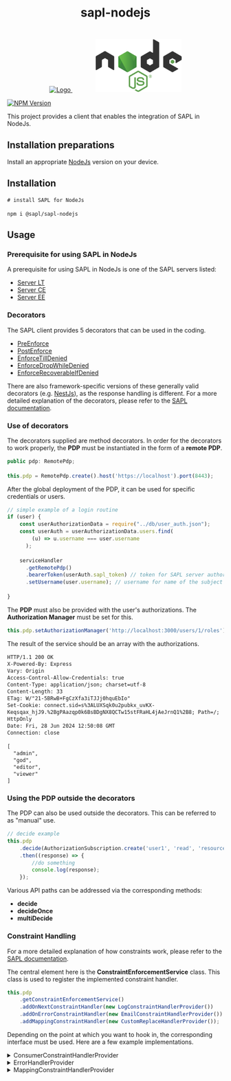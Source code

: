 ﻿# <p style="text-align:center"> **sapl-nodejs**</p>

<p align="center">
    <br />
    <a href="https://github.com/heutelbeck/sapl-policy-engine">
        <img src="https://sapl.io/assets/favicon.png" alt="Logo" width="150" >
    </a>
    <span style="display: inline-block; width: 50px;"></span>
    <a href="https://nodejs.org">
        <picture>
            <img src="./img/nodejsStackedDark.svg" width="200">
        </picture>
    </a>
</p>
<a href="https://sonarcloud.io/project/overview?id=heutelbeck_sapl-nodejs" target="_blank"><img src="https://sonarcloud.io/api/project_badges/measure?project=heutelbeck_sapl-nodejs&metric=alert_status" alt="NPM Version" /></a>

<br>

This project provides a client that enables the integration of SAPL in NodeJs.

## **Installation preparations**

Install an appropriate [NodeJs](https://nodejs.org/en) version on your device.

## **Installation**

```PS
# install SAPL for NodeJs

npm i @sapl/sapl-nodejs
```

## **Usage**

### **Prerequisite for using SAPL in NodeJs**

A prerequisite for using SAPL in NodeJs is one of the SAPL servers listed:

- [Server LT](https://github.com/heutelbeck/sapl-policy-engine/tree/master/sapl-server-lt)
- [Server CE](https://github.com/heutelbeck/sapl-server)
- [Server EE](https://github.com/heutelbeck/sapl-server-ee)

### **Decorators**

The SAPL client provides 5 decorators that can be used in the coding.

- [PreEnforce](./src/decorators/PreEnforce.ts)
- [PostEnforce](./src/decorators/PostEnforce.ts.ts)
- [EnforceTillDenied](./src/decorators/EnforceTillDenied.ts)
- [EnforceDropWhileDenied](./src/decorators/EnforceDropWhileDenied.ts)
- [EnforceRecoverableIfDenied](./src/decorators/EnforceRecoverableIfDenied.ts)

There are also framework-specific versions of these generally valid decorators (e.g. [NestJs](./src/decorators/nestjs/)), as the response handling is different. For a more detailed explanation of the decorators, please refer to the [SAPL documentation](https://sapl.io/documentation).

### **Use of decorators**

The decorators supplied are method decorators. In order for the decorators to work properly, the **PDP** must be instantiated in the form of a **remote PDP**.

```TypeScript
public pdp: RemotePdp;

this.pdp = RemotePdp.create().host('https://localhost').port(8443);
```

After the global deployment of the PDP, it can be used for specific credentials or users.

```TypeScript
// simple example of a login routine
if (user) {
    const userAuthorizationData = require("../db/user_auth.json");
    const userAuth = userAuthorizationData.users.find(
        (u) => u.username === user.username
      );

    serviceHandler
      .getRemotePdp()
      .bearerToken(userAuth.sapl_token) // token for SAPL server authorization
      .setUsername(user.username); // username for name of the subject

}
```

The **PDP** must also be provided with the user's authorizations. The **Authorization Manager** must be set for this.

```TypeScript
this.pdp.setAuthorizationManager('http://localhost:3000/users/1/roles');
```

The result of the service should be an array with the authorizations.

```PS
HTTP/1.1 200 OK
X-Powered-By: Express
Vary: Origin
Access-Control-Allow-Credentials: true
Content-Type: application/json; charset=utf-8
Content-Length: 33
ETag: W/"21-5BRwB+FgCzXfa3iTJJj0hquEbIo"
Set-Cookie: connect.sid=s%3ALUXSqk0u2pubkx_uvKX-Keqsqax_hjJ9.%2BgPAazqp0k6BsBDgNX8QCTw15stFRaHL4jAeJrnQ1%2B8; Path=/; HttpOnly
Date: Fri, 28 Jun 2024 12:50:08 GMT
Connection: close

[
  "admin",
  "god",
  "editor",
  "viewer"
]
```

### **Using the PDP outside the decorators**

The PDP can also be used outside the decorators. This can be referred to as "manual" use.

```TypeScript
// decide example
this.pdp
    .decide(AuthorizationSubscription.create('user1', 'read', 'resource1'))
    .then((response) => {
        //do something
        console.log(response);
    });
```

Various API paths can be addressed via the corresponding methods:

- **decide**
- **decideOnce**
- **multiDecide**

### **Constraint Handling**

For a more detailed explanation of how constraints work, please refer to the [SAPL documentation](https://sapl.io/documentation).

The central element here is the **ConstraintEnforcementService** class. This class is used to register the implemented constraint handler.

```TypeScript
this.pdp
    .getConstraintEnforcementService()
    .addOnNextConstraintHandler(new LogConstraintHandlerProvider())
    .addOnErrorConstraintHandler(new EmailConstraintHandlerProvider())
    .addMappingConstraintHandler(new CustomReplaceHandlerProvider());
```

Depending on the point at which you want to hook in, the corresponding interface must be used. Here are a few example implementations.

<details>

<summary>ConsumerConstraintHandlerProvider</summary>

```TypeScript
import { ConsumerConstraintHandlerProvider } from '@sapl/sapl-nodejs';

export class LogConstraintHandlerProvider
  implements ConsumerConstraintHandlerProvider
{
    isResponsible(constraint: any): boolean {
        if (constraint['type'] === 'logAccess') {
            return true;
    } else {
        return false;
    }
  }

  getHandler(constraint: object) {
      return () => {
          this.log(constraint['message']);
    };
  }

  log(message: string) {
      console.log(message);
  }
}
```

</details>
<details>
<summary>ErrorHandlerProvider</summary>

```TypeScript
import { ErrorHandlerProvider } from '@sapl/sapl-nodejs';

export class EmailConstraintHandlerProvider implements ErrorHandlerProvider {
  isResponsible(constraint: any): boolean {
    if (constraint['type'] === 'sendMail') {
      return true;
    } else {
      return false;
    }
  }

  getHandler(constraint: object) {
    return () => {
      this.sendEmail(
        constraint['recipient'],
        constraint['subject'],
        constraint['message'],
      );
    };
  }

  sendEmail(recipient: string, subject: string, message: string) {
    console.log(
      'Sending email to ' +
        recipient +
        ' with subject ' +
        subject +
        ' and message ' +
        message,
    );
  }
}
```

</details>
<details>
<summary>MappingConstraintHandlerProvider</summary>

```TypeScript
import { HasPriority } from '@sapl/sapl-nodejs';
import { MappingConstraintHandlerProvider } from '@sapl/sapl-nodejs';

export class CustomReplaceHandlerProvider
  implements MappingConstraintHandlerProvider
{
  // eslint-disable-next-line @typescript-eslint/no-unused-vars
  getHandler(constraint: object) {
    const customReplaceConfig = constraint;
    return (content) => {
      return this.customReplaceHandler(content, customReplaceConfig);
    };
  }
  isResponsible(constraint: object): boolean {
    if (constraint['type'] === 'customReplace') {
      return true;
    } else {
      return false;
    }
  }
  getPriority(): number {
    return 0;
  }
  compareTo(other: HasPriority): number {
    return other.getPriority() < this.getPriority()
      ? -1
      : other.getPriority() === this.getPriority()
        ? 0
        : 1;
  }

  customReplaceHandler(content: any, constraint: object) {
    content.data.diagnosis = constraint['replacement'];
    return content;
  }
}
```

</details>
